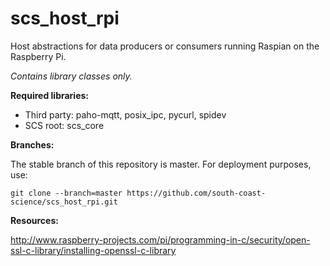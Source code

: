 # scs_host_rpi
Host abstractions for data producers or consumers running Raspian on the Raspberry Pi.

_Contains library classes only._

**Required libraries:** 

* Third party: paho-mqtt, posix_ipc, pycurl, spidev
* SCS root: scs_core


**Branches:**

The stable branch of this repository is master. For deployment purposes, use:

    git clone --branch=master https://github.com/south-coast-science/scs_host_rpi.git


**Resources:**

http://www.raspberry-projects.com/pi/programming-in-c/security/open-ssl-c-library/installing-openssl-c-library
